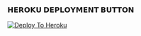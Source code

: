 <h3> 𝗛𝗘𝗥𝗢𝗞𝗨 𝗗𝗘𝗣𝗟𝗢𝗬𝗠𝗘𝗡𝗧 𝗕𝗨𝗧𝗧𝗢𝗡 </h3>
</h3>

[![Deploy To Heroku](https://graph.org/file/826b0a2fc82db8328a113.png)](https://dashboard.heroku.com/new-app?template=https://github.com/dattudd/Yumiko)

